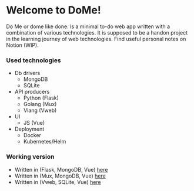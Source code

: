 # Welcome to DoMe!

Do Me or dome like done. Is a minimal to-do web app written with a combination of various technologies.
It is supposed to be a handon project in the learning journey of web technologies.
Find useful personal notes on Notion (WIP).

### Used technologies

- Db drivers
  - MongoDB
  - SQLite
- API producers
  - Python (Flask)
  - Golang (Mux)
  - Vlang (Vweb)
- UI
  - JS (Vue)
- Deployment
  - Docker
  - Kubernetes/Helm

### Working version

- Written in (Flask, MongoDB, Vue) [here](https://github.com/Omarabdul3ziz/dome/tree/v1.0)
- Written in (Mux, MongoDB, Vue) [here](https://github.com/Omarabdul3ziz/dome/tree/v2.0)
- Written in (Vweb, SQLite, Vue) [here](https://github.com/Omarabdul3ziz/dome/tree/v3.0)
